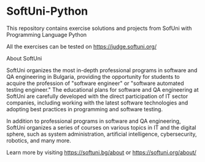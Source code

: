 # SoftUni-Python
 This repository contains exercise solutions and projects from SofUni with Programming Language Python

 All the exercises can be tested on https://judge.softuni.org/
 

About SoftUni

SoftUni organizes the most in-depth professional programs in software and QA engineering in Bulgaria, providing the opportunity for students to acquire the profession of "software engineer" or "software automated testing engineer." The educational plans for software and QA engineering at SoftUni are carefully developed with the direct participation of IT sector companies, including working with the latest software technologies and adopting best practices in programming and software testing.

In addition to professional programs in software and QA engineering, SoftUni organizes a series of courses on various topics in IT and the digital sphere, such as system administration, artificial intelligence, cybersecurity, robotics, and many more.

Learn more by visiting https://softuni.bg/about or https://softuni.org/about/
